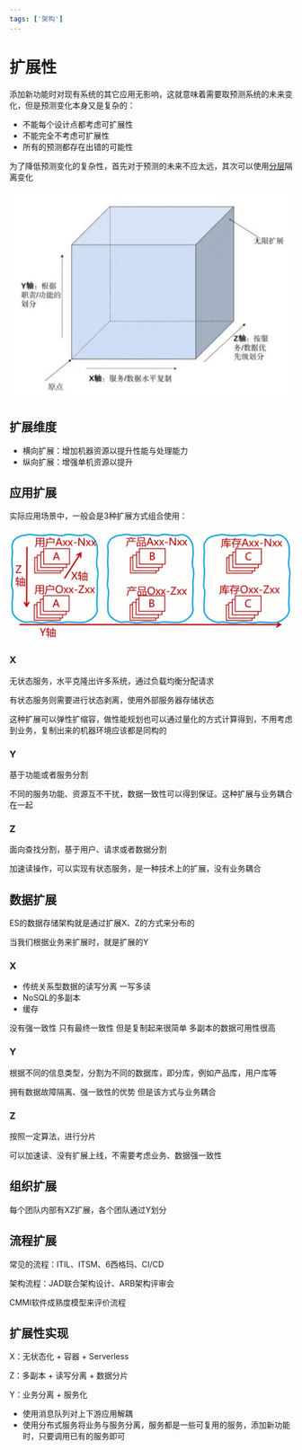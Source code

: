 ```yaml
---
tags: ['架构']
---
```


# 扩展性

添加新功能时对现有系统的其它应用无影响，这就意味着需要取预测系统的未来变化，但是预测变化本身又是复杂的：

- 不能每个设计点都考虑可扩展性
- 不能完全不考虑可扩展性
- 所有的预测都存在出错的可能性

为了降低预测变化的复杂性，首先对于预测的未来不应太远，其次可以使用[分层](/软件工程/架构模式/架构模式.md#分层架构)隔离变化

![AKF扩展立方体：一套关于扩展性的理论](/assets/屏幕截图%202021-09-25%20210155.png)

## 扩展维度

- 横向扩展：增加机器资源以提升性能与处理能力
- 纵向扩展：增强单机资源以提升

## 应用扩展

实际应用场景中，一般会是3种扩展方式组合使用：

![202192521355](/assets/202192521355.png)

### X

无状态服务，水平克隆出许多系统，通过负载均衡分配请求

有状态服务则需要进行状态剥离，使用外部服务器存储状态

这种扩展可以弹性扩缩容，做性能规划也可以通过量化的方式计算得到，不用考虑到业务，复制出来的机器环境应该都是同构的

### Y

基于功能或者服务分割

不同的服务功能、资源互不干扰，数据一致性可以得到保证。这种扩展与业务耦合在一起

### Z

面向查找分割，基于用户、请求或者数据分割

加速读操作，可以实现有状态服务，是一种技术上的扩展，没有业务耦合

## 数据扩展

ES的数据存储架构就是通过扩展X、Z的方式来分布的

当我们根据业务来扩展时，就是扩展的Y

### X

- 传统关系型数据的读写分离 一写多读
- NoSQL的多副本
- 缓存

没有强一致性 只有最终一致性 但是复制起来很简单 多副本的数据可用性很高

### Y

根据不同的信息类型，分割为不同的数据库，即分库，例如产品库，用户库等

拥有数据故障隔离、强一致性的优势 但是该方式与业务耦合

### Z

按照一定算法，进行分片

可以加速读、没有扩展上线，不需要考虑业务、数据强一致性

## 组织扩展

每个团队内部有XZ扩展，各个团队通过Y划分

## 流程扩展

常见的流程：ITIL、ITSM、6西格玛、CI/CD

架构流程：JAD联合架构设计、ARB架构评审会

CMMI软件成熟度模型来评价流程

## 扩展性实现

X：无状态化 + 容器 + Serverless

Z：多副本 + 读写分离 + 数据分片

Y：业务分离 + 服务化

- 使用消息队列对上下游应用解耦
- 使用分布式服务将业务与服务分离，服务都是一些可复用的服务，添加新功能时，只要调用已有的服务即可

